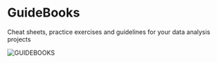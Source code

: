 # GuideBooks
Cheat sheets, practice exercises and guidelines for your data analysis projects

![GUIDEBOOKS](https://github.com/Roberta-Ukaga/GuideBooks/assets/109196512/972063c0-cdc8-42b2-97db-895be12ca019)
